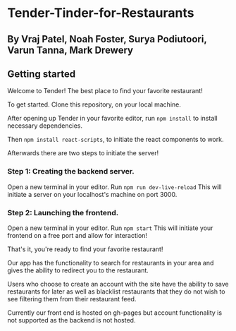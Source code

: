 # Tender-Tinder-for-Restaurants
## By Vraj Patel, Noah Foster, Surya Podiutoori, Varun Tanna, Mark Drewery

<h2>Getting started</h2>

Welcome to Tender! The best place to find your favorite restaurant!

To get started. Clone this repository, on your local machine. 

After opening up Tender in your favorite editor,
run `npm install` to install necessary dependencies.

Then `npm install react-scripts`, to initiate the react components to work.

Afterwards there are two steps to initiate the server!

<h3>Step 1: Creating the backend server.</h3>

Open a new terminal in your editor.
Run `npm run dev-live-reload`
This will initiate a server on your localhost's machine on port 3000.

<h3>Step 2: Launching the frontend.</h3>

Open a new terminal in your editor.
Run `npm start`
This will initiate your frontend on a free port and allow for interaction!

That's it, you're ready to find your favorite restaurant!

Our app has the functionality to search for restaurants in your area and gives the ability to 
redirect you to the restaurant. 

Users who choose to create an account with the site have the ability to save restaurants for later 
as well as blacklist restaurants that they do not wish to see filtering them from their restaurant feed.

Currently our front end is hosted on gh-pages but account functionality is not supported as the backend is not hosted.